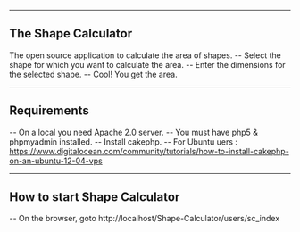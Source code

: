 ----------------------
The Shape Calculator
----------------------

The open source application to calculate the area of shapes. 
--  Select the shape for which you want to calculate the area. 
--  Enter the dimensions for the selected shape.
--  Cool! You get the area.

----------------------
Requirements
----------------------

--  On a local you need Apache 2.0 server.
--  You must have php5 & phpmyadmin installed.
--  Install cakephp.
--  For Ubuntu uers : https://www.digitalocean.com/community/tutorials/how-to-install-cakephp-on-an-ubuntu-12-04-vps

-------------------------------
How to start Shape Calculator
-------------------------------

--  On the browser, goto http://localhost/Shape-Calculator/users/sc_index  
